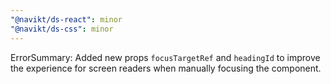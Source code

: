 ```yaml
---
"@navikt/ds-react": minor
"@navikt/ds-css": minor
---
```


ErrorSummary: Added new props `focusTargetRef` and `headingId` to improve the experience for screen readers when manually focusing the component.
